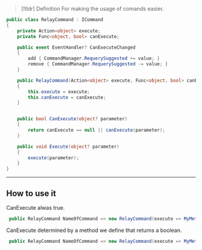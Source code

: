 > [!tldr] Definition
> For making the usage of comands easier.

```csharp
public class RelayCommand : ICommand
{
    private Action<object> execute;
    private Func<object, bool> canExecute;

    public event EventHandler? CanExecuteChanged
    {
        add { CommandManager.RequerySuggested += value; }
        remove { CommandManager.RequerySuggested -= value; }
    }

    public RelayCommand(Action<object> execute, Func<object, bool> canExecute = null)
    {
        this.execute = execute;
        this.canExecute = canExecute;
    }


    public bool CanExecute(object? parameter)
    {
        return canExecute == null || canExecute(parameter);
    }

    public void Execute(object? parameter)
    {
        execute(parameter);
    }
}
```

---

## How to use it
CanExecute alwas true.
```csharp
 public RelayCommand NameOfCommand => new RelayCommand(execute => MyMethodName(), canExecute => { return true; });
```

CanExecute determined by a method we define that returns a boolean.
```csharp
 public RelayCommand NameOfCommand => new RelayCommand(execute => MyMethodName(), canExecute => CanExecuteMethod());
```